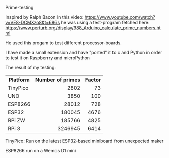 Prime-testing

Inspired by Ralph Bacon
In this video:
https://www.youtube.com/watch?v=VE8-DCMXzo8&t=686s
he was using a test-program fetched here:
https://www.perturb.org/display/988_Arduino_calculate_prime_numbers.html

He used this progam to test different processor-boards.

I have made a small extension and have "ported" it to c and Python
in order to test it on Raspberrry and microPython

The result of my testing:
<table>
  <tr>
    <th>Platform<th>Number of primes<th>Factor
  </tr>
  <tr>
    <td>TinyPico<td align="right">2802<td align="right">73
  </tr>
  <tr>
    <td>UNO<td align="right">3850<td align="right">100
  </tr>
  <tr>
    <td>ESP8266<td align="right">28012<td align="right">728
  </tr>
  <tr>
    <td>ESP32<td align="right">180045<td align="right">4676
  </tr>
  <tr>
    <td>RPi ZW<td align="right">185766<td align="right">4825
  </tr>
  <tr>
    <td>RPi	3<td align="right">3246945<td align="right">6414
  </tr>
  </table>
TinyPico: Run on the latest ESP32-based miniboard from unexpected maker

ESP8266 run on a Wemos D1 mini
